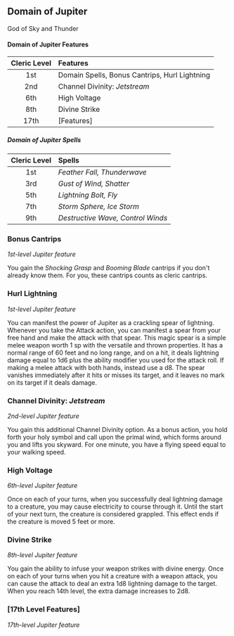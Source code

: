 ## Domain of Jupiter

God of Sky and Thunder

#### Domain of Jupiter Features

| Cleric Level | Features                                      |
| :----------: | :-------------------------------------------- |
|     1st      | Domain Spells, Bonus Cantrips, Hurl Lightning |
|     2nd      | Channel Divinity: _Jetstream_                 |
|     6th      | High Voltage                                  |
|     8th      | Divine Strike                                 |
|     17th     | [Features]                                    |

##### Domain of Jupiter Spells

| Cleric Level | Spells                            |
| :----------: | :-------------------------------- |
|     1st      | _Feather Fall, Thunderwave_       |
|     3rd      | _Gust of Wind, Shatter_           |
|     5th      | _Lightning Bolt, Fly_             |
|     7th      | _Storm Sphere, Ice Storm_         |
|     9th      | _Destructive Wave, Control Winds_ |

### Bonus Cantrips

_1st-level Jupiter feature_

You gain the _Shocking Grasp_ and _Booming Blade_ cantrips if you don't already know them. For you, these cantrips counts as cleric cantrips.

### Hurl Lightning

_1st-level Jupiter feature_

You can manifest the power of Jupiter as a crackling spear of lightning. Whenever you take the Attack action, you can manifest a spear from your free hand and make the attack with that spear. This magic spear is a simple melee weapon worth 1 sp with the versatile and thrown properties. It has a normal range of 60 feet and no long range, and on a hit, it deals lightning damage equal to 1d6 plus the ability modifier you used for the attack roll. If making a melee attack with both hands, instead use a d8. The spear vanishes immediately after it hits or misses its target, and it leaves no mark on its target if it deals damage.

### Channel Divinity: _Jetstream_

_2nd-level Jupiter feature_

You gain this additional Channel Divinity option. As a bonus action, you hold forth your holy symbol and call upon the primal wind, which forms around you and lifts you skyward. For one minute, you have a flying speed equal to your walking speed.

### High Voltage

_6th-level Jupiter feature_

Once on each of your turns, when you successfully deal lightning damage to a creature, you may cause electricity to course through it. Until the start of your next turn, the creature is considered grappled. This effect ends if the creature is moved 5 feet or more.

### Divine Strike

_8th-level Jupiter feature_

You gain the ability to infuse your weapon strikes with divine energy. Once on each of your turns when you hit a creature with a weapon attack, you can cause the attack to deal an extra 1d8 lightning damage to the target. When you reach 14th level, the extra damage increases to 2d8.

### [17th Level Features]

_17th-level Jupiter feature_
